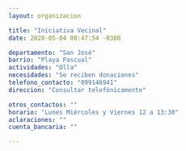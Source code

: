 ```yaml
---
layout: organizacion

title: "Iniciativa Vecinal"
date: 2020-05-04 00:47:54 -0300

departamento: "San José"
barrio: "Playa Pascual"
actividades: "Olla"
necesidades: "Se reciben donaciones"
telefono_contacto: "099146941"
direccion: "Consultar telefónicamente"

otros_contactos: ""
horario: "Lunes Miércoles y Viernes 12 a 13:30"
aclaraciones: ""
cuenta_bancaria: ""

---
```

